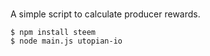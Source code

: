 ###

A simple script to calculate producer rewards.

```
$ npm install steem
$ node main.js utopian-io
```